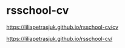 # rsschool-cv
https://liliapetrasjuk.github.io/rsschool-cv/cv

https://liliapetrasjuk.github.io/rsschool-cv/
